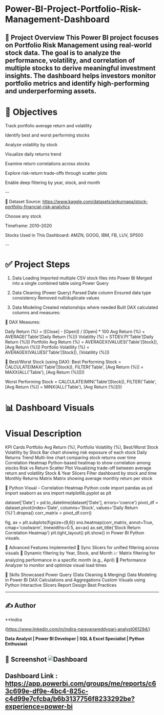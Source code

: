 # Power-BI-Project-Portfolio-Risk-Management-Dashboard

📁 Project Overview
This Power BI project focuses on Portfolio Risk Management using real-world stock data. The goal is to analyze the performance, volatility, and correlation of multiple stocks to derive meaningful investment insights. The dashboard helps investors monitor portfolio metrics and identify high-performing and underperforming assets.
--
# 📌 Objectives 

Track portfolio average return and volatility

Identify best and worst performing stocks

Analyze volatility by stock

Visualize daily returns trend

Examine return correlations across stocks

Explore risk-return trade-offs through scatter plots

Enable deep filtering by year, stock, and month

--

📂 Dataset
Source: https://www.kaggle.com/datasets/ankurnapa/stock-portfolio-financial-risk-analytics

Choose any stock

Timeframe: 2010–2020

Stocks Used in This Dashboard: AMZN, GOOG, IBM, FB, LUV, SP500

--
# ✅ Project Steps
1. Data Loading
Imported multiple CSV stock files into Power BI
Merged into a single combined table using Power Query

2. Data Cleaning (Power Query)
Parsed Date column
Ensured data type consistency
Removed null/duplicate values

3. Data Modeling
Created relationships where needed
Built DAX calculated columns and measures:

🧮 DAX Measures:

Daily Return (%) = ([Close] - [Open]) / [Open] * 100
Avg Return (%) = AVERAGE('Table'[Daily Return (%)])
Volatility (%) = STDEV.P('Table'[Daily Return (%)])
Portfolio Avg Return (%) = AVERAGEX(VALUES('Table'[Stock]), [Avg Return (%)])
Portfolio Volatility (%) = AVERAGEX(VALUES('Table'[Stock]), [Volatility (%)])

🔎 Best/Worst Stock (using DAX):
Best Performing Stock = 
    CALCULATE(MAX('Table'[Stock]), 
    FILTER('Table', [Avg Return (%)] = MAXX(ALL('Table'), [Avg Return (%)])))

Worst Performing Stock = 
    CALCULATE(MIN('Table'[Stock]), 
    FILTER('Table', [Avg Return (%)] = MINX(ALL('Table'), [Avg Return (%)])))
    
# 📊 Dashboard Visuals
# Visual	Description
KPI Cards	Portfolio Avg Return (%), Portfolio Volatility (%), Best/Worst Stock
Volatility by Stock	Bar chart showing risk exposure of each stock
Daily Returns Trend	Multi-line chart comparing stock returns over time
Correlation Heatmap	Python-based heatmap to show correlation among stocks
Risk vs Return Scatter Plot	Visualizing trade-off between average return and volatility
Stock & Year Slicers	Filter dashboard by stock and time
Monthly Returns Matrix	Matrix showing average monthly return per stock

🐍 Python Visual – Correlation Heatmap
Python code 
import pandas as pd
import seaborn as sns
import matplotlib.pyplot as plt

dataset['Date'] = pd.to_datetime(dataset['Date'], errors='coerce')
pivot_df = dataset.pivot(index='Date', columns='Stock', values='Daily Return (%)').dropna()
corr_matrix = pivot_df.corr()

fig, ax = plt.subplots(figsize=(8,6))
sns.heatmap(corr_matrix, annot=True, cmap='coolwarm', linewidths=0.5, ax=ax)
ax.set_title('Stock Return Correlation Heatmap')
plt.tight_layout()
plt.show() in Power BI Python visuals.

🔧 Advanced Features Implemented
🔄 Sync Slicers for unified filtering across visuals
📅 Dynamic filtering by Year, Stock, and Month
📈 Matrix filtering for analyzing performance in a specific month (e.g., April)
🔎 Performance Analyzer to monitor and optimize visual load times

🧠 Skills Showcased
Power Query (Data Cleaning & Merging)
Data Modeling in Power BI
DAX Calculations and Aggregations
Custom Visuals using Python
Interactive Slicers
Report Design Best Practices

----
## ✍️ Author
**Indira 

(https://www.linkedin.com/in/indira-narayanareddygari-analyst061294/)

**Data Analyst | Power BI Developer | SQL & Excel Specialist | Python Enthusiast**

## 📸 Screenshot ![Dashboard](https://github.com/user-attachments/assets/96f62c3f-22af-4d17-a8b5-4235e620a8df)

## Dashboard Link :  https://app.powerbi.com/groups/me/reports/c63c699e-df9e-4bc4-825c-c4d99e7cfcba/b6b3137756f8233292be?experience=power-bi
